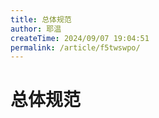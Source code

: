 ```yaml
---
title: 总体规范
author: 耶温
createTime: 2024/09/07 19:04:51
permalink: /article/f5twswpo/
---
```

# 总体规范

